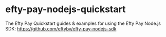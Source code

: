 # efty-pay-nodejs-quickstart
The Efty Pay Quickstart guides &amp; examples for using the Efty Pay Node.js SDK: https://github.com/eftybv/efty-pay-nodejs-sdk
